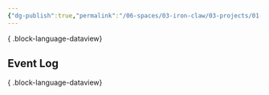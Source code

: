```yaml
---
{"dg-publish":true,"permalink":"/06-spaces/03-iron-claw/03-projects/01-sessions/","title":"{01} Sessions","pinned":true}
---
```




{ .block-language-dataview}

## Event Log


{ .block-language-dataview}
